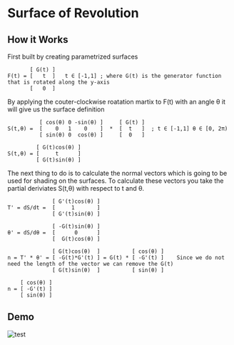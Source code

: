 # Surface of Revolution

## How it Works
First built by creating parametrized surfaces
```
       [ G(t) ]
F(t) = [   t  ]   t ∈ [-1,1] ; where G(t) is the generator function that is rotated along the y-axis
       [   0  ]
```
By applying the couter-clockwise roatation martix to F(t) with an angle θ it will give us the surface definition
```
          [ cos(θ) 0 -sin(θ) ]     [ G(t) ]
S(t,θ) =  [    0   1    0    ]  *  [  t   ]  ; t ∈ [-1,1] θ ∈ [0, 2π)
          [ sin(θ) 0  cos(θ) ]     [  0   ]
          
         [ G(t)cos(θ) ]
S(t,θ) = [     t      ]
         [ G(t)sin(θ) ]
```
The next thing to do is to calculate the normal vectors which is going to be used for shading on the surfaces. To calculate these vectors you take the partial 
deriviates S(t,θ) with respect to t and θ.
```
              [ G'(t)cos(θ) ]
T' = dS/dt =  [     1       ]
              [ G'(t)sin(θ) ]

              [ -G(t)sin(θ) ]
θ' = dS/dθ =  [      0      ]
              [  G(t)cos(θ) ]

              [ G(t)cos(θ)  ]          [ cos(θ) ]
n = T' * θ' = [ -G(t)*G'(t) ] = G(t) * [ -G'(t) ]    Since we do not need the length of the vector we can remove the G(t) 
              [ G(t)sin(θ)  ]          [ sin(θ) ]
              
    [ cos(θ) ] 
n = [ -G'(t) ]
    [ sin(θ) ]
```


## Demo
![test](https://i.gyazo.com/ec7c1e394cc967d4731392dff82f067f.gif)
